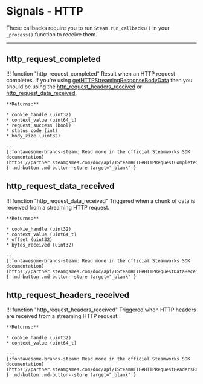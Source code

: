# Signals - HTTP

These callbacks require you to run ```Steam.run_callbacks()``` in your ```_process()``` function to receive them.

---

## http_request_completed

!!! function "http_request_completed"
	Result when an HTTP request completes. If you're using [getHTTPStreamingResponseBodyData](/functions/http/#gethttpstreamingresponsebodydata) then you should be using the [http_request_headers_received](/signals/http/#http_request_headers_received) or [http_request_data_received](/signals/http/#http_request_data_received).

	**Returns:**

	* cookie_handle (uint32)
	* context_value (uint64_t)
	* request_success (bool)
	* status_code (int)
	* body_zize (uint32)

	---
	[:fontawesome-brands-steam: Read more in the official Steamworks SDK documentation](https://partner.steamgames.com/doc/api/ISteamHTTP#HTTPRequestCompleted_t){ .md-button .md-button--store target="_blank" }

## http_request_data_received

!!! function "http_request_data_received"
	Triggered when a chunk of data is received from a streaming HTTP request.

	**Returns:**

	* cookie_handle (uint32)
	* context_value (uint64_t)
	* offset (uint32)
	* bytes_received (uint32)

	---
	[:fontawesome-brands-steam: Read more in the official Steamworks SDK documentation](https://partner.steamgames.com/doc/api/ISteamHTTP#HTTPRequestDataReceived_t){ .md-button .md-button--store target="_blank" }

## http_request_headers_received

!!! function "http_request_headers_received"
	Triggered when HTTP headers are received from a streaming HTTP request.

	**Returns:**

	* cookie_handle (uint32)
	* context_value (uint64_t)

	---
	[:fontawesome-brands-steam: Read more in the official Steamworks SDK documentation](https://partner.steamgames.com/doc/api/ISteamHTTP#HTTPRequestHeadersReceived_t){ .md-button .md-button--store target="_blank" }
